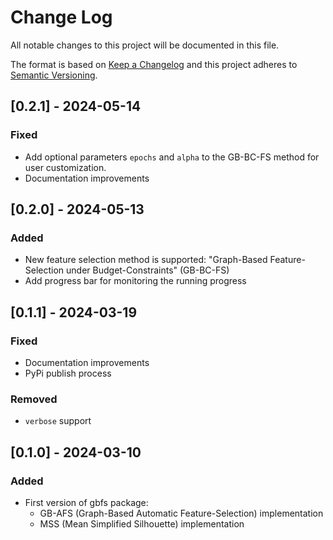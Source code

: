 # Change Log

All notable changes to this project will be documented in this file.

The format is based on [Keep a Changelog](http://keepachangelog.com/en/1.0.0/)
and this project adheres to [Semantic Versioning](http://semver.org/spec/v2.0.0.html).

## [0.2.1] - 2024-05-14
### Fixed
* Add optional parameters `epochs` and `alpha` to the GB-BC-FS method for user customization.
* Documentation improvements

## [0.2.0] - 2024-05-13
### Added
* New feature selection method is supported: "Graph-Based Feature-Selection under Budget-Constraints" (GB-BC-FS)
* Add progress bar for monitoring the running progress

## [0.1.1] - 2024-03-19
### Fixed
* Documentation improvements
* PyPi publish process

### Removed
* `verbose` support

## [0.1.0] - 2024-03-10
### Added
* First version of gbfs package:
  * GB-AFS (Graph-Based Automatic Feature-Selection) implementation
  * MSS (Mean Simplified Silhouette) implementation